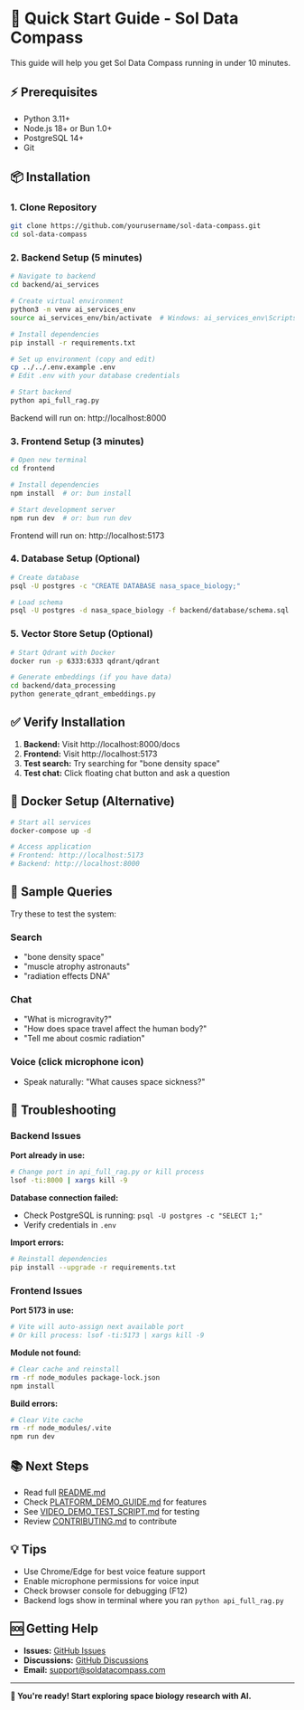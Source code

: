 # 🚀 Quick Start Guide - Sol Data Compass

This guide will help you get Sol Data Compass running in under 10 minutes.

## ⚡ Prerequisites

- Python 3.11+
- Node.js 18+ or Bun 1.0+
- PostgreSQL 14+
- Git

## 📦 Installation

### 1. Clone Repository

```bash
git clone https://github.com/yourusername/sol-data-compass.git
cd sol-data-compass
```

### 2. Backend Setup (5 minutes)

```bash
# Navigate to backend
cd backend/ai_services

# Create virtual environment
python3 -m venv ai_services_env
source ai_services_env/bin/activate  # Windows: ai_services_env\Scripts\activate

# Install dependencies
pip install -r requirements.txt

# Set up environment (copy and edit)
cp ../../.env.example .env
# Edit .env with your database credentials

# Start backend
python api_full_rag.py
```

Backend will run on: http://localhost:8000

### 3. Frontend Setup (3 minutes)

```bash
# Open new terminal
cd frontend

# Install dependencies
npm install  # or: bun install

# Start development server
npm run dev  # or: bun run dev
```

Frontend will run on: http://localhost:5173

### 4. Database Setup (Optional)

```bash
# Create database
psql -U postgres -c "CREATE DATABASE nasa_space_biology;"

# Load schema
psql -U postgres -d nasa_space_biology -f backend/database/schema.sql
```

### 5. Vector Store Setup (Optional)

```bash
# Start Qdrant with Docker
docker run -p 6333:6333 qdrant/qdrant

# Generate embeddings (if you have data)
cd backend/data_processing
python generate_qdrant_embeddings.py
```

## ✅ Verify Installation

1. **Backend:** Visit http://localhost:8000/docs
2. **Frontend:** Visit http://localhost:5173
3. **Test search:** Try searching for "bone density space"
4. **Test chat:** Click floating chat button and ask a question

## 🐳 Docker Setup (Alternative)

```bash
# Start all services
docker-compose up -d

# Access application
# Frontend: http://localhost:5173
# Backend: http://localhost:8000
```

## 🎯 Sample Queries

Try these to test the system:

### Search
- "bone density space"
- "muscle atrophy astronauts"
- "radiation effects DNA"

### Chat
- "What is microgravity?"
- "How does space travel affect the human body?"
- "Tell me about cosmic radiation"

### Voice (click microphone icon)
- Speak naturally: "What causes space sickness?"

## 🔧 Troubleshooting

### Backend Issues

**Port already in use:**
```bash
# Change port in api_full_rag.py or kill process
lsof -ti:8000 | xargs kill -9
```

**Database connection failed:**
- Check PostgreSQL is running: `psql -U postgres -c "SELECT 1;"`
- Verify credentials in `.env`

**Import errors:**
```bash
# Reinstall dependencies
pip install --upgrade -r requirements.txt
```

### Frontend Issues

**Port 5173 in use:**
```bash
# Vite will auto-assign next available port
# Or kill process: lsof -ti:5173 | xargs kill -9
```

**Module not found:**
```bash
# Clear cache and reinstall
rm -rf node_modules package-lock.json
npm install
```

**Build errors:**
```bash
# Clear Vite cache
rm -rf node_modules/.vite
npm run dev
```

## 📚 Next Steps

- Read full [README.md](README.md)
- Check [PLATFORM_DEMO_GUIDE.md](PLATFORM_DEMO_GUIDE.md) for features
- See [VIDEO_DEMO_TEST_SCRIPT.md](VIDEO_DEMO_TEST_SCRIPT.md) for testing
- Review [CONTRIBUTING.md](CONTRIBUTING.md) to contribute

## 💡 Tips

- Use Chrome/Edge for best voice feature support
- Enable microphone permissions for voice input
- Check browser console for debugging (F12)
- Backend logs show in terminal where you ran `python api_full_rag.py`

## 🆘 Getting Help

- **Issues:** [GitHub Issues](https://github.com/yourusername/sol-data-compass/issues)
- **Discussions:** [GitHub Discussions](https://github.com/yourusername/sol-data-compass/discussions)
- **Email:** support@soldatacompass.com

---

**🎉 You're ready! Start exploring space biology research with AI.**

